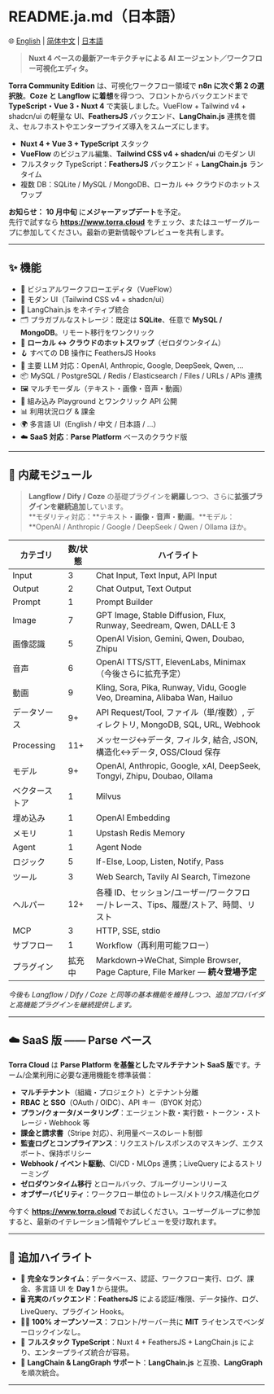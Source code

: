 # README.ja.md（日本語）

🌐 [English](./README.md) | [简体中文](./README.zh-CN.md) | [日本語](./README.ja.md)

> **Nuxt 4 ベースの最新アーキテクチャによる AI エージェント／ワークフロー可視化エディタ。**

**Torra Community Edition** は、可視化ワークフロー領域で **n8n に次ぐ第 2 の選択肢**。**Coze と Langflow に着想**を得つつ、フロントからバックエンドまで **TypeScript・Vue 3・Nuxt 4** で実装しました。VueFlow + Tailwind v4 + shadcn/ui の軽量な UI、**FeathersJS** バックエンド、**LangChain.js** 連携を備え、セルフホストやエンタープライズ導入をスムーズにします。

- **Nuxt 4 + Vue 3 + TypeScript** スタック  
- **VueFlow** のビジュアル編集、**Tailwind CSS v4 + shadcn/ui** のモダン UI  
- フルスタック TypeScript：**FeathersJS** バックエンド + **LangChain.js** ランタイム  
- 複数 DB：SQLite / MySQL / MongoDB、ローカル ↔ クラウドのホットスワップ

**お知らせ：** **10 月中旬** に**メジャーアップデート**を予定。  
先行で試すなら **https://www.torra.cloud** をチェック、またはユーザーグループに参加してください。最新の更新情報やプレビューを共有します。

---

## ✨ 機能

- 🚀 ビジュアルワークフローエディタ（VueFlow）  
- 🎨 モダン UI（Tailwind CSS v4 + shadcn/ui）  
- 🤖 LangChain.js をネイティブ統合  
- 🗂 プラガブルなストレージ：既定は **SQLite**、任意で **MySQL / MongoDB**。リモート移行をワンクリック  
- 🔄 **ローカル ↔ クラウドのホットスワップ**（ゼロダウンタイム）  
- 🪝 すべての DB 操作に FeathersJS Hooks  
- 🧠 主要 LLM 対応：OpenAI, Anthropic, Google, DeepSeek, Qwen, …  
- 📦 MySQL / PostgreSQL / Redis / Elasticsearch / Files / URLs / APIs 連携  
- 🖼 マルチモーダル（テキスト・画像・音声・動画）  
- 🧪 組み込み Playground とワンクリック API 公開  
- 📊 利用状況ログ & 課金  
- 🌍 多言語 UI（English / 中文 / 日本語 / …）  
- ☁️ **SaaS 対応**：**Parse Platform** ベースのクラウド版

---

## 🧩 内蔵モジュール

> **Langflow / Dify / Coze** の基礎プラグインを**網羅**しつつ、さらに**拡張プラグインを継続追加**しています。  
> **モダリティ対応：**テキスト・**画像**・**音声**・**動画**。**モデル：**OpenAI / Anthropic / Google / DeepSeek / Qwen / Ollama ほか。

| カテゴリ          | 数/状態   | ハイライト                                                                       |
| ----------------- | --------- | -------------------------------------------------------------------------------- |
| Input             | 3         | Chat Input, Text Input, API Input                                                |
| Output            | 2         | Chat Output, Text Output                                                         |
| Prompt            | 1         | Prompt Builder                                                                    |
| Image             | 7         | GPT Image, Stable Diffusion, Flux, Runway, Seedream, Qwen, DALL·E 3             |
| 画像認識          | 5         | OpenAI Vision, Gemini, Qwen, Doubao, Zhipu                                       |
| 音声              | 6         | OpenAI TTS/STT, ElevenLabs, Minimax（今後さらに拡充予定）                         |
| 動画              | 9         | Kling, Sora, Pika, Runway, Vidu, Google Veo, Dreamina, Alibaba Wan, Hailuo      |
| データソース      | 9+        | API Request/Tool, ファイル（単/複数）, ディレクトリ, MongoDB, SQL, URL, Webhook  |
| Processing        | 11+       | メッセージ↔データ, フィルタ, 結合, JSON, 構造化↔データ, OSS/Cloud 保存          |
| モデル            | 9+        | OpenAI, Anthropic, Google, xAI, DeepSeek, Tongyi, Zhipu, Doubao, Ollama          |
| ベクターストア     | 1         | Milvus                                                                            |
| 埋め込み          | 1         | OpenAI Embedding                                                                  |
| メモリ            | 1         | Upstash Redis Memory                                                              |
| Agent             | 1         | Agent Node                                                                        |
| ロジック          | 5         | If-Else, Loop, Listen, Notify, Pass                                               |
| ツール            | 3         | Web Search, Tavily AI Search, Timezone                                            |
| ヘルパー          | 12+       | 各種 ID、セッション/ユーザー/ワークフロー/トレース、Tips、履歴/ストア、時間、リスト |
| MCP               | 3         | HTTP, SSE, stdio                                                                  |
| サブフロー        | 1         | Workflow（再利用可能フロー）                                                       |
| プラグイン        | 拡充中    | Markdown→WeChat, Simple Browser, Page Capture, File Marker — **続々登場予定**     |

_今後も Langflow / Dify / Coze と同等の基本機能を維持しつつ、追加プロバイダと高機能プラグインを継続提供します。_

---

## ☁️ SaaS 版 —— Parse ベース

**Torra Cloud** は **Parse Platform を基盤としたマルチテナント SaaS 版**です。チーム/企業利用に必要な運用機能を標準装備：

- **マルチテナント**（組織・プロジェクト）とテナント分離  
- **RBAC と SSO**（OAuth / OIDC）、API キー（BYOK 対応）  
- **プラン/クォータ/メータリング**：エージェント数・実行数・トークン・ストレージ・Webhook 等  
- **課金と請求書**（Stripe 対応）、利用量ベースのレート制御  
- **監査ログとコンプライアンス**：リクエスト/レスポンスのマスキング、エクスポート、保持ポリシー  
- **Webhook / イベント駆動**、CI/CD・MLOps 連携；LiveQuery によるストリーミング  
- **ゼロダウンタイム移行** とロールバック、ブルーグリーンリリース  
- **オブザーバビリティ**：ワークフロー単位のトレース/メトリクス/構造化ログ  

今すぐ **https://www.torra.cloud** でお試しください。ユーザーグループに参加すると、最新のイテレーション情報やプレビューを受け取れます。

---

## 🧾 追加ハイライト

- 📅 **完全なランタイム**：データベース、認証、ワークフロー実行、ログ、課金、多言語 UI を **Day 1** から提供。  
- 🖥 **充実のバックエンド**：**FeathersJS** による認証/権限、データ操作、ログ、LiveQuery、プラグイン Hooks。  
- 🧑‍💻 **100% オープンソース**：フロント/サーバー共に **MIT** ライセンスでベンダーロックインなし。  
- 🧩 **フルスタック TypeScript**：Nuxt 4 + FeathersJS + LangChain.js により、エンタープライズ統合が容易。  
- 🧠 **LangChain & LangGraph サポート**：**LangChain.js** と互換、**LangGraph** を順次統合。

---
